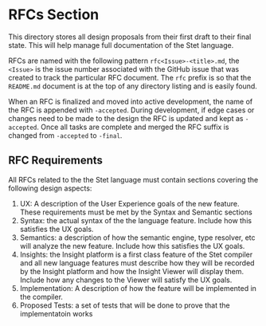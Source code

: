 # RFCs Section
This directory stores all design proposals from their first draft 
to their final state. This will help manage full documentation of
the Stet language.

RFCs are named with the following pattern `rfc<Issue>-<title>.md`, the
`<Issue>` is the issue number associated with the GitHub issue that
was created to track the particular RFC document.  The `rfc` prefix
is so that the `README.md` document is at the top of any directory
listing and is easily found.

When an RFC is finalized and moved into active development, the name
of the RFC is appended with `-accepted`. During development, if 
edge cases or changes need to be made to the design the RFC is updated
and kept as `-accepted`.  Once all tasks are complete and merged
the RFC suffix is changed from `-accepted` to `-final`.

## RFC Requirements
All RFCs related to the the Stet language must contain sections 
covering the following design aspects:

1. UX: A description of the User Experience goals of the new feature.
These requirements must be met by the Syntax and Semantic sections
1. Syntax: the actual syntax of the the language feature. Include how
this satisfies the UX goals.
1. Semantics: a description of how the semantic engine, type resolver, etc
will analyze the new feature. Include how this satisfies the UX goals.
1. Insights: the Insight platform is a first class feature of the Stet
compiler and all new language features must describe how they will be
recorded by the Insight platform and how the Insight Viewer will display
them. Include how any changes to the Viewer will satisfy the UX goals.
1. Implementation: A description of how the feature will be implemented 
in the compiler.
1. Proposed Tests: a set of tests that will be done to prove that the implementatoin
works